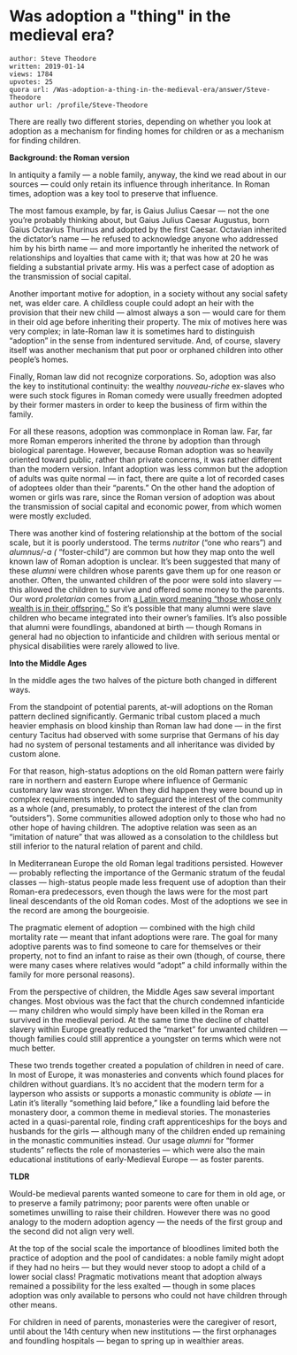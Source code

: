 # Was adoption a "thing" in the medieval era?

	author: Steve Theodore
	written: 2019-01-14
	views: 1784
	upvotes: 25
	quora url: /Was-adoption-a-thing-in-the-medieval-era/answer/Steve-Theodore
	author url: /profile/Steve-Theodore


There are really two different stories, depending on whether you look at adoption as a mechanism for finding homes for children or as a mechanism for finding children.

__Background: the Roman version__ 

In antiquity a family — a noble family, anyway, the kind we read about in our sources — could only retain its influence through inheritance. In Roman times, adoption was a key tool to preserve that influence.

The most famous example, by far, is Gaius Julius Caesar — not the one you’re probably thinking about, but Gaius Julius Caesar Augustus, born Gaius Octavius Thurinus and adopted by the first Caesar. Octavian inherited the dictator’s name — he refused to acknowledge anyone who addressed him by his birth name — and more importantly he inherited the network of relationships and loyalties that came with it; that was how at 20 he was fielding a substantial private army. His was a perfect case of adoption as the transmission of social capital.

Another important motive for adoption, in a society without any social safety net, was elder care. A childless couple could adopt an heir with the provision that their new child — almost always a son — would care for them in their old age before inheriting their property. The mix of motives here was very complex; in late-Roman law it is sometimes hard to distinguish “adoption” in the sense from indentured servitude. And, of course, slavery itself was another mechanism that put poor or orphaned children into other people’s homes.

Finally, Roman law did not recognize corporations. So, adoption was also the key to institutional continuity: the wealthy _nouveau-riche_ ex-slaves who were such stock figures in Roman comedy were usually freedmen adopted by their former masters in order to keep the business of firm within the family.

For all these reasons, adoption was commonplace in Roman law. Far, far more Roman emperors inherited the throne by adoption than through biological parentage. However, because Roman adoption was so heavily oriented toward public, rather than private concerns, it was rather different than the modern version. Infant adoption was less common but the adoption of adults was quite normal — in fact, there are quite a lot of recorded cases of adoptees older than their “parents.” On the other hand the adoption of women or girls was rare, since the Roman version of adoption was about the transmission of social capital and economic power, from which women were mostly excluded.

There was another kind of fostering relationship at the bottom of the social scale, but it is poorly understood. The terms _nutritor_  (“one who rears”) and _alumnus/-a (_ “foster-child”_)_ are common but how they map onto the well known law of Roman adoption is unclear. It’s been suggested that many of these _alumni_  were children whose parents gave them up for one reason or another. Often, the unwanted children of the poor were sold into slavery — this allowed the children to survive and offered some money to the parents. Our word _proletarian_  comes from [a Latin word meaning “those whose only wealth is in their offspring.”](http://www.perseus.tufts.edu/hopper/text?doc=Perseus:text:1999.04.0059:entry=proletarius) So it’s possible that many alumni were slave children who became integrated into their owner’s families. It’s also possible that alumni were foundlings, abandoned at birth — though Romans in general had no objection to infanticide and children with serious mental or physical disabilities were rarely allowed to live.

__Into the Middle Ages__ 

In the middle ages the two halves of the picture both changed in different ways.

From the standpoint of potential parents, at-will adoptions on the Roman pattern declined significantly. Germanic tribal custom placed a much heavier emphasis on blood kinship than Roman law had done — in the first century Tacitus had observed with some surprise that Germans of his day had no system of personal testaments and all inheritance was divided by custom alone.

For that reason, high-status adoptions on the old Roman pattern were fairly rare in northern and eastern Europe where influence of Germanic customary law was stronger. When they did happen they were bound up in complex requirements intended to safeguard the interest of the community as a whole (and, presumably, to protect the interest of the clan from “outsiders”). Some communities allowed adoption only to those who had no other hope of having children. The adoptive relation was seen as an “imitation of nature” that was allowed as a consolation to the childless but still inferior to the natural relation of parent and child.

In Mediterranean Europe the old Roman legal traditions persisted. However — probably reflecting the importance of the Germanic stratum of the feudal classes — high-status people made less frequent use of adoption than their Roman-era predecessors, even though the laws were for the most part lineal descendants of the old Roman codes. Most of the adoptions we see in the record are among the bourgeoisie.

The pragmatic element of adoption — combined with the high child mortality rate — meant that infant adoptions were rare. The goal for many adoptive parents was to find someone to care for themselves or their property, not to find an infant to raise as their own (though, of course, there were many cases where relatives would “adopt” a child informally within the family for more personal reasons).

From the perspective of children, the Middle Ages saw several important changes. Most obvious was the fact that the church condemned infanticide — many children who would simply have been killed in the Roman era survived in the medieval period. At the same time the decline of chattel slavery within Europe greatly reduced the “market” for unwanted children — though families could still apprentice a youngster on terms which were not much better.

These two trends together created a population of children in need of care. In most of Europe, it was monasteries and convents which found places for children without guardians. It’s no accident that the modern term for a layperson who assists or supports a monastic community is _oblate_  — in Latin it’s literally “something laid before,” like a foundling laid before the monastery door, a common theme in medieval stories. The monasteries acted in a quasi-parental role, finding craft apprenticeships for the boys and husbands for the girls — although many of the children ended up remaining in the monastic communities instead. Our usage _alumni_  for “former students” reflects the role of monasteries — which were also the main educational institutions of early-Medieval Europe — as foster parents.

__TLDR__ 

Would-be medieval parents wanted someone to care for them in old age, or to preserve a family patrimony; poor parents were often unable or sometimes unwilling to raise their children. However there was no good analogy to the modern adoption agency — the needs of the first group and the second did not align very well.

At the top of the social scale the importance of bloodlines limited both the practice of adoption and the pool of candidates: a noble family might adopt if they had no heirs — but they would never stoop to adopt a child of a lower social class! Pragmatic motivations meant that adoption always remained a possibility for the less exalted — though in some places adoption was only available to persons who could not have children through other means.

For children in need of parents, monasteries were the caregiver of resort, until about the 14th century when new institutions — the first orphanages and foundling hospitals — began to spring up in wealthier areas.


